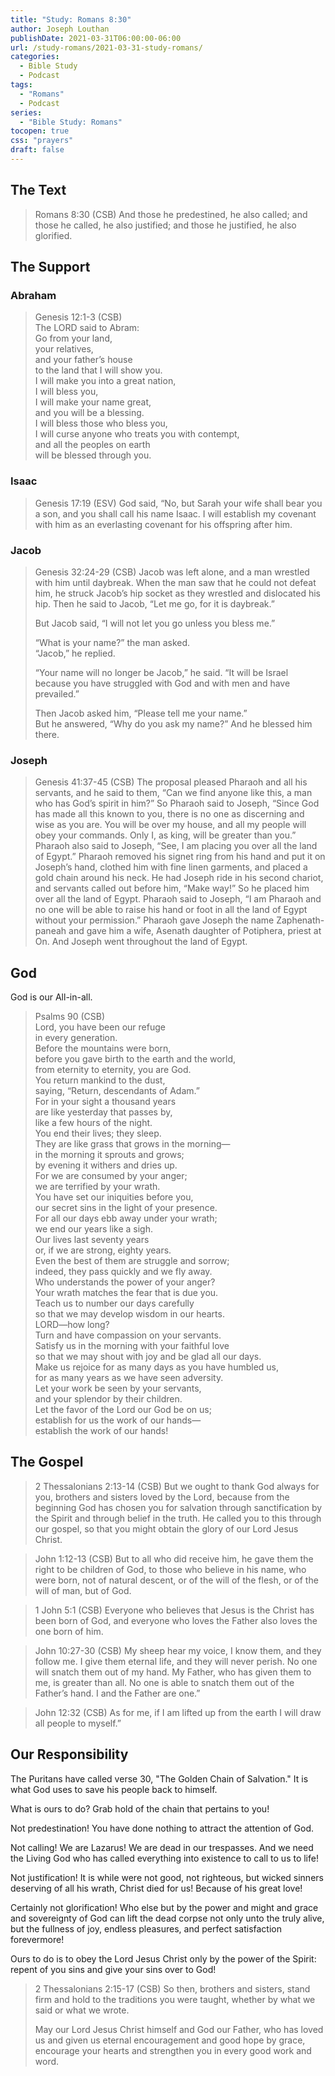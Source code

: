 ```yaml
---
title: "Study: Romans 8:30"
author: Joseph Louthan
publishDate: 2021-03-31T06:00:00-06:00
url: /study-romans/2021-03-31-study-romans/
categories:
  - Bible Study
  - Podcast
tags:
  - "Romans"
  - Podcast
series:
  - "Bible Study: Romans"
tocopen: true
css: "prayers"
draft: false
---
```

## The Text

>Romans 8:30 (CSB) And those he predestined, he also called; and those he called, he also justified; and those he justified, he also glorified.

## The Support

### Abraham

>Genesis 12:1-3 (CSB)  
>The LORD said to Abram:  
>Go from your land,  
>your relatives,  
>and your father’s house  
>to the land that I will show you.  
>I will make you into a great nation,  
>I will bless you,  
>I will make your name great,  
>and you will be a blessing.  
>I will bless those who bless you,  
>I will curse anyone who treats you with contempt,  
>and all the peoples on earth  
>will be blessed through you.

### Isaac

>Genesis 17:19 (ESV) God said, “No, but Sarah your wife shall bear you a son, and you shall call his name Isaac. I will establish my covenant with him as an everlasting covenant for his offspring after him.

### Jacob

>Genesis 32:24-29 (CSB) Jacob was left alone, and a man wrestled with him until daybreak. When the man saw that he could not defeat him, he struck Jacob’s hip socket as they wrestled and dislocated his hip. Then he said to Jacob, “Let me go, for it is daybreak.”
>
>But Jacob said, “I will not let you go unless you bless me.”
>
>“What is your name?” the man asked.  
>“Jacob,” he replied.
>
>“Your name will no longer be Jacob,” he said. “It will be Israel because you have struggled with God and with men and have prevailed.”
>
>Then Jacob asked him, “Please tell me your name.”  
>But he answered, “Why do you ask my name?” And he blessed him there.

### Joseph

>Genesis 41:37-45 (CSB) The proposal pleased Pharaoh and all his servants, and he said to them, “Can we find anyone like this, a man who has God’s spirit in him?” So Pharaoh said to Joseph, “Since God has made all this known to you, there is no one as discerning and wise as you are. You will be over my house, and all my people will obey your commands. Only I, as king, will be greater than you.” Pharaoh also said to Joseph, “See, I am placing you over all the land of Egypt.” Pharaoh removed his signet ring from his hand and put it on Joseph’s hand, clothed him with fine linen garments, and placed a gold chain around his neck. He had Joseph ride in his second chariot, and servants called out before him, “Make way!” So he placed him over all the land of Egypt. Pharaoh said to Joseph, “I am Pharaoh and no one will be able to raise his hand or foot in all the land of Egypt without your permission.” Pharaoh gave Joseph the name Zaphenath-paneah and gave him a wife, Asenath daughter of Potiphera, priest at On. And Joseph went throughout the land of Egypt.

## God

God is our All-in-all.

>Psalms 90 (CSB)  
>Lord, you have been our refuge  
>in every generation.  
>Before the mountains were born,  
>before you gave birth to the earth and the world,  
>from eternity to eternity, you are God.  
>You return mankind to the dust,  
>saying, “Return, descendants of Adam.”  
>For in your sight a thousand years  
>are like yesterday that passes by,  
>like a few hours of the night.  
>You end their lives; they sleep.  
>They are like grass that grows in the morning—  
>in the morning it sprouts and grows;  
>by evening it withers and dries up.  
>For we are consumed by your anger;  
>we are terrified by your wrath.  
>You have set our iniquities before you,  
>our secret sins in the light of your presence.  
>For all our days ebb away under your wrath;  
>we end our years like a sigh.  
>Our lives last seventy years  
>or, if we are strong, eighty years.  
>Even the best of them are struggle and sorrow;  
>indeed, they pass quickly and we fly away.  
>Who understands the power of your anger?  
>Your wrath matches the fear that is due you.  
>Teach us to number our days carefully  
>so that we may develop wisdom in our hearts.  
>LORD—how long?  
>Turn and have compassion on your servants.  
>Satisfy us in the morning with your faithful love  
>so that we may shout with joy and be glad all our days.  
>Make us rejoice for as many days as you have humbled us,  
>for as many years as we have seen adversity.  
>Let your work be seen by your servants,  
>and your splendor by their children.  
>Let the favor of the Lord our God be on us;  
>establish for us the work of our hands—  
>establish the work of our hands!

## The Gospel

>2 Thessalonians 2:13-14 (CSB) But we ought to thank God always for you, brothers and sisters loved by the Lord, because from the beginning God has chosen you for salvation through sanctification by the Spirit and through belief in the truth. He called you to this through our gospel, so that you might obtain the glory of our Lord Jesus Christ.

>John 1:12-13 (CSB) But to all who did receive him, he gave them the right to be children of God, to those who believe in his name, who were born, not of natural descent, or of the will of the flesh, or of the will of man, but of God.

>1 John 5:1 (CSB) Everyone who believes that Jesus is the Christ has been born of God, and everyone who loves the Father also loves the one born of him.

>John 10:27-30 (CSB) My sheep hear my voice, I know them, and they follow me. I give them eternal life, and they will never perish. No one will snatch them out of my hand. My Father, who has given them to me, is greater than all. No one is able to snatch them out of the Father’s hand. I and the Father are one.”

>John 12:32 (CSB) As for me, if I am lifted up from the earth I will draw all people to myself.”

## Our Responsibility

The Puritans have called verse 30, "The Golden Chain of Salvation." It is what God uses to save his people back to himself.

What is ours to do? Grab hold of the chain that pertains to you!

Not predestination! You have done nothing to attract the attention of God.

Not calling! We are Lazarus! We are dead in our trespasses. And we need the Living God who has called everything into existence to call to us to life!

Not justification! It is while were not good, not righteous, but wicked sinners deserving of all his wrath, Christ died for us! Because of his great love!

Certainly not glorification! Who else but by the power and might and grace and sovereignty of God can lift the dead corpse not only unto the truly alive, but the fullness of joy, endless pleasures, and perfect satisfaction forevermore!

Ours to do is to obey the Lord Jesus Christ only by the power of the Spirit: repent of you sins and give your sins over to God!

>2 Thessalonians 2:15-17 (CSB) So then, brothers and sisters, stand firm and hold to the traditions you were taught, whether by what we said or what we wrote.
>
>May our Lord Jesus Christ himself and God our Father, who has loved us and given us eternal encouragement and good hope by grace, encourage your hearts and strengthen you in every good work and word.

